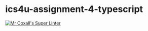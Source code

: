 # ics4u-assignment-4-typescript
[![Mr Coxall's Super Linter](https://github.com/sydneykuhn/ics4u-assignment-4-typescript/workflows/Mr%20Coxall's%20Super%20Linter/badge.svg)](https://github.com/sydneykuhn/ics4u-assignment-4-typescript/actions/)
